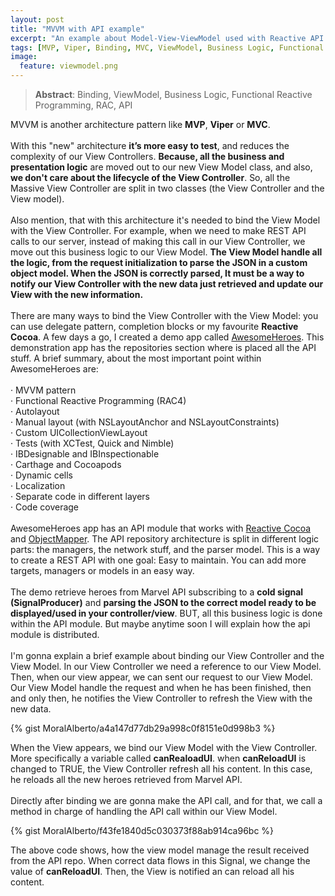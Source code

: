 ```yaml
---
layout: post
title: "MVVM with API example"
excerpt: "An example about Model-View-ViewModel used with Reactive API."
tags: [MVP, Viper, Binding, MVC, ViewModel, Business Logic, Functional Reactive Programming, API]
image:
  feature: viewmodel.png
---
```


> **Abstract**: Binding, ViewModel, Business Logic, Functional Reactive Programming, RAC, API

MVVM is another architecture pattern like **MVP**, **Viper** or **MVC**.
<br/>
<br/>
With this "new" architecture **it’s more easy to test**, and reduces the complexity of our View Controllers. **Because, all the business and presentation logic** are moved out to our new View Model class, and also, **we don't care about the lifecycle of the View Controller**. So, all the Massive View Controller are split in two classes (the View Controller and the View model).
<br/>
<br/>
Also mention, that with this architecture it's needed to bind the View Model with the View Controller. For example, when we need to make REST API calls to our server, instead of making this call in our View Controller, we move out this business logic to our View Model. **The View Model handle all the logic, from the request initialization to parse the JSON in a custom object model. When the JSON is correctly parsed, It must be a way to notify our View Controller with the new data just retrieved and update our View with the new information.**
<br/>
<br/>
There are many ways to bind the View Controller with the View Model: you can use delegate pattern, completion blocks or my favourite **Reactive Cocoa**. A few days a go, I created a demo app called [AwesomeHeroes](https://github.com/MoralAlberto/AwesomeHeroes). This demonstration app has the repositories section where is placed all the API stuff. A brief summary, about the most important point within AwesomeHeroes are:
<br/>
<br/>
· MVVM pattern
<br/>
· Functional Reactive Programming (RAC4)
<br/>
· Autolayout
<br/>
· Manual layout (with NSLayoutAnchor and NSLayoutConstraints)
<br/>
· Custom UICollectionViewLayout
<br/>
· Tests (with XCTest, Quick and Nimble)
<br/>
· IBDesignable and IBInspectionable
<br/>
· Carthage and Cocoapods
<br/>
· Dynamic cells
<br/>
· Localization
<br/>
· Separate code in different layers
<br/>
· Code coverage
<br/>
<br/>
AwesomeHeroes app has an API module that works with [Reactive Cocoa](https://github.com/ReactiveCocoa/ReactiveCocoa) and [ObjectMapper](https://github.com/Hearst-DD/ObjectMapper). The API repository architecture is split in different logic parts: the managers, the network stuff, and the parser model. This is a way to create a REST API with one goal: Easy to maintain. You can add more targets, managers or models in an easy way.
<br/>
<br/>
The demo retrieve heroes from Marvel API subscribing to a **cold signal (SignalProducer)** and **parsing the JSON to the correct model ready to be displayed/used in your controller/view**. BUT, all this business logic is done within the API module. But maybe anytime soon I will explain how the api module is distributed.
<br/>
<br/>
I'm gonna explain a brief example about binding our View Controller and the View Model. In our View Controller we need a reference to our View Model. Then, when our view appear, we can sent our request to our View Model. Our View Model handle the request and when he has been finished, then and only then, he notifies the View Controller to refresh the View with the new data.

{% gist MoralAlberto/a4a147d77db29a998c0f8151e0d998b3 %}

When the View appears, we bind our View Model with the View Controller. More specifically a variable called **canRealoadUI**. when **canReloadUI** is changed to TRUE, the View Controller refresh all his content. In this case, he reloads all the new heroes retrieved from Marvel API.
<br/>
<br/>
Directly after binding we are gonna make the API call, and for that, we call a method in charge of handling the API call within our View Model.

{% gist MoralAlberto/f43fe1840d5c030373f88ab914ca96bc %}

The above code shows, how the view model manage the result received from the API repo. When correct data flows in this Signal, we change the value of **canReloadUI**. Then, the View is notified an can reload all his content.
